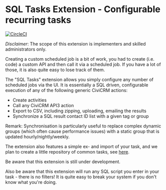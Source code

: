 # SQL Tasks Extension - Configurable recurring tasks

[![CircleCI](https://circleci.com/gh/systopia/de.systopia.sqltasks.svg?style=svg)](https://circleci.com/gh/systopia/de.systopia.sqltasks)

*Disclaimer*: The scope of this extension is implementers and skilled
administrators only.

Creating a custom scheduled job is a bit of work, you had to create (i.e. code)
a custom API and then call it via a scheduled job. If you have a lot of those,
it is also quite easy to lose track of them.

The "SQL Tasks" extension allows you simply configure any number of scheduled
jobs via the UI. It is essentially a SQL driven, configurable execution of any
of the following generic CiviCRM actions:

- Create activities
- Call any CiviCRM API3 action
- Export to CSV, including zipping, uploading, emailing the results
- Synchronize a SQL result contact ID list with a given tag or group

Remark: Synchronisation is particularly useful to replace complex dynamic groups
(which often cause performance issues) with a static group that is updated
hourly/nightly/weekly.

The extension also features a simple ex- and import of your task, and we plan to
create a little repository of common tasks, see
[here](https://github.com/systopia/de.systopia.sqltasks/tree/master/tasks/readme.md).

Be aware that this extension is still under development.

Also be aware that this extension will run any SQL script you enter in your
task - there is no filters! It is quite easy to break your system if you don't
know what you're doing.
